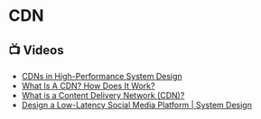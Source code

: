# CDN

## 📺 Videos
- [CDNs in High-Performance System Design](https://www.youtube.com/watch?v=rwBv7FqZ77g)
- [What Is A CDN? How Does It Work?](https://www.youtube.com/watch?v=RI9np1LWzqw)
- [What is a Content Delivery Network (CDN)?](https://www.youtube.com/watch?v=Bsq5cKkS33I)
- [Design a Low-Latency Social Media Platform | System Design](https://www.youtube.com/watch?v=QkzarAFu7ZM&t)